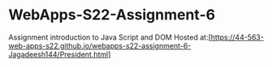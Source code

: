 # WebApps-S22-Assignment-6
Assignment introduction to Java Script and DOM
Hosted at:[https://44-563-web-apps-s22.github.io/webapps-s22-assignment-6-Jagadeesh144/President.html]